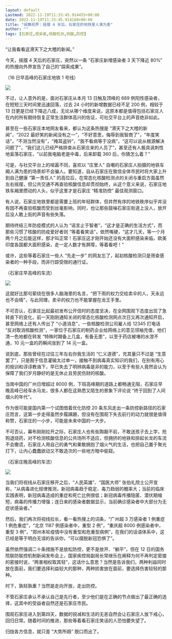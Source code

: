 ```yaml
---
layout: default
Lastmod: 2022-11-19T11:33:45.914455+00:00
date: 2022-11-19T11:33:45.914160+00:00
title: "闻舞视界｜摇摆 4 天后，石家庄的地铁里人满为患"
author: ""
tags: [石家庄,感染者,核酸检测,核酸,防控]
---
```


“让我看看这滑天下之大稽的新闻。”

今天，摇摆 4 天后的石家庄，突然以一条 “石家庄新增感染者 3 天下降近 80%” 的热搜向外界宣告了自己的“探索成果”。

（16 日早高峰的石家庄地铁 1 号线）

![](https://images.weserv.nl/?url=https%3A//chinadigitaltimes.net/chinese/files/2022/11/image-1668819157756.png)

不过，让人意外的是，面对石家庄从本月 13 日触及顶峰的 689 例阳性感染者，在短短三天时间里迅速回落，过去 24 小时的新增数据已经不足 200 例，相较于 13 日更是已经下降近八成，无论从哪个维度来说，这原本都是值得包括石家庄人在内的所有期待恢复正常生活群体高兴的佐证，可社交平台上的声音绝非如此。

甚至在一些石家庄本地网友看来，都认为这条热搜是 “滑天下之大稽的新闻”，“2022 最好笑的新闻没有之一”，“不好意思，侮辱到我智商了”，“年度笑话”，“不测当然没有”，“掩耳盗铃”，“我不看病等于没病”，“这可以说从根源解决问题了”，“我们这儿已经严格排查从石家庄来的人员了”，甚至还有人极具讽刺性地奚落石家庄，“以前我电脑老是中毒，后来卸载 360 后，你猜怎么着？”

可是，与社交平台上的喧嚣不同，喜欢以 “庄里人” 自嘲的石家庄人拍摄的地铁车厢人满为患的场景却不会骗人。要知道，自从石家庄在致信全体市民时将大家上升到自己健康 “第一责任人” 的高位后，在常态化核酸检测点的关闭与重启方面虽然左右摇摆，但公共交通不再查验核酸信息却贯彻始终，从这个意义来说，石家庄地铁车厢里攒动的人头，似乎这里才是石家庄 “精准防控” 最佳观测窗口。

有人说，石家庄地铁里都是需要上班的年轻群体，但井然有序的地铁秩序似乎并没有因不再查验核酸而受到丝毫影响，同时，也让那些鼓噪石家庄街道上没人，放开后没人敢上街的声音有些失落。

期待终结三年防疫模式的人认为 “谣言止于智者”，“这才是正确的生活方式”，而那些习惯了核酸的防疫爱好者则 “等着看笑话”，依然嘴硬，“这才几天，等一个月两个月之后能这样，那才叫正常！石家庄这才刚开始还没有大面积感染来临，欧美印度各国都大面积感染，走一定人数才有屏障，等着看吧！”

或许，这些等着石家庄一些人 “先走一步” 的网友忘了，起初核酸检测只是筛查感染者的一种手段，而非行踪受限的通行证。

（石家庄早高峰的车流）

![](https://images.weserv.nl/?url=https%3A//chinadigitaltimes.net/chinese/files/2022/11/image-1668819174453.png)

这就好比那句萦绕在很多人脑海里的名言，“把下雨的权力交给卖伞的人，天永远也不会晴”，与此同理，卖伞的权力也不能掌握在龙王手里。

不可否认，石家庄比起最初发布公开信时的态度坚决，在全网围观下态度出现了急转直下的变化，前一天刚刚通知关闭的常态化核酸检测网点次日又再次通知开启，甚至网络上还有人传出了 “小道消息”，一些核酸检测公司雇人给 12345 打电话 “反对取消核酸检测”，一家位于石家庄的制药企业给网络上的意见领袖充值，他们清一色地都在转发 “特殊时期备上几盒，有备无患”，以至于药店被堵的水泄不通，10 元一盒的药瞬间涨到了 14 元一盒。

说到底，那些曾经在过往三年左右你我生活的 “仁义道德”，充其量只不过是 “生意罢了”，只是囿于信息灌输太过单一，接触不到病毒真实知识的我们，在别有用心的规训和谆谆教诲下，早已失去了明辨病毒是非的能力，以至于有些人竟然会认为保障了我们岁月静好的是无休止且劳民伤财的核酸。

当南中国的广州日增超过 8000 例，下班高峰期的道路上都畅通无阻，石家庄早晚高峰已经车水马龙，很多人都在这熟悉又陌生的景象下评论说 “终于回到了人间烟火的年代”。

作为很可能是国内第一个试图借着优化防控 20 条东风走出一条防控新路径的石家庄而言，这第一步走得虽然步履蹒跚，但没有在围观下失去前行的动力就很是值得称赞，石家庄的一小步，可能是未来中国的一大步。

不可否认，幕布刚刚拉开之际，石家庄人也有些踟蹰不前，不敢送孩子去上学，抢购退烧药，对不检测核酸信息的公共场所不适应，但拥挤的地铁和排起长龙的车流不会撒谎，石家庄人用自己的勇气和果敢拥抱了烟火气的生活，也把自己置于聚光灯下，让内心蠢蠢欲动又不敢造次的一些地方暗中偷窥。

（石家庄晚高峰的车流）

![](https://images.weserv.nl/?url=https%3A//chinadigitaltimes.net/chinese/files/2022/11/image-1668819189108.png)

当我们将视线从石家庄移开之后，“人民英雄”、“国医大师” 张伯礼院士公开宣称，“从病毒进化规律推测，新冠病毒趋于稳定、毒力趋弱的概率大；当前的临床实践表明，新冠病毒造成的重症和死亡比例很低；新冠病毒传播隐匿、潜伏期缩短，病毒的传播力增强；连日来的感染者数据显示，当前确诊感染者中大部分为无症状感染者。”

然后，我们再次将视线拉长，看一看热搜上的词条，“广州超 3 万感染者 1 例重症 1 例危重症”，“北京 1187 例感染者中，重型 2 例”，“重庆超 8000 例感染者中，重型 3 例”，“郑州本轮疫情中没有重型和危重型病例”，在我们的话语体系中，这已经是等于明白无误的告诉你，“可以摆脱新冠恐惧了”。

虽然依然强调二十条措施不是放松防控，更不是放开、“躺平”，但在 12 日的国务院联防联控机制新闻发布会上，国家疾控局副局长常继乐在阐释为何不再判定密接的密接时说，“两害相权取其轻”，这话什么意思？当然是告诉我们，两种利益同时放在面前，我们要选择利益较大的那种，两种损害放在面前，要选择伤害较轻的那种。

时下，孰轻孰重？当然是走向开放，走出防控。

不管石家庄承认不承认自己是先行者，至少他们是在正确的节点做出了最正确的选择，这其中的受益者自然还是石家庄市民。

围观石家庄进入到第四天，数据的锐减和生活的无恙自然会让石家庄人放下戒心，回归日常。随着时间的推进，那些等着看石家庄笑话的人恐怕要失望了。

归拢各方信息，就只差 “大势所趋” 脱口而出了。

